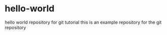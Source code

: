 # hello-world
hello world repository for git tutorial
this is an example repository for the git repository
